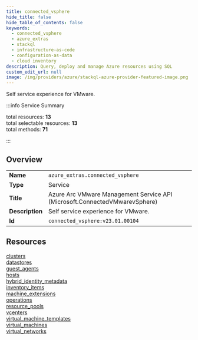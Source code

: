 ```yaml
---
title: connected_vsphere
hide_title: false
hide_table_of_contents: false
keywords:
  - connected_vsphere
  - azure_extras
  - stackql
  - infrastructure-as-code
  - configuration-as-data
  - cloud inventory
description: Query, deploy and manage Azure resources using SQL
custom_edit_url: null
image: /img/providers/azure/stackql-azure-provider-featured-image.png
---
```

Self service experience for VMware.  
    
:::info Service Summary

<div class="row">
<div class="providerDocColumn">
<span>total resources:&nbsp;<b>13</b></span><br />
<span>total selectable resources:&nbsp;<b>13</b></span><br />
<span>total methods:&nbsp;<b>71</b></span><br />
</div>
</div>

:::

## Overview
<table><tbody>
<tr><td><b>Name</b></td><td><code>azure_extras.connected_vsphere</code></td></tr>
<tr><td><b>Type</b></td><td>Service</td></tr>
<tr><td><b>Title</b></td><td>Azure Arc VMware Management Service API (Microsoft.ConnectedVMwarevSphere)</td></tr>
<tr><td><b>Description</b></td><td>Self service experience for VMware.</td></tr>
<tr><td><b>Id</b></td><td><code>connected_vsphere:v23.01.00104</code></td></tr>
</tbody></table>

## Resources
<div class="row">
<div class="providerDocColumn">
<a href="/providers/azure_extras/connected_vsphere/clusters/">clusters</a><br />
<a href="/providers/azure_extras/connected_vsphere/datastores/">datastores</a><br />
<a href="/providers/azure_extras/connected_vsphere/guest_agents/">guest_agents</a><br />
<a href="/providers/azure_extras/connected_vsphere/hosts/">hosts</a><br />
<a href="/providers/azure_extras/connected_vsphere/hybrid_identity_metadata/">hybrid_identity_metadata</a><br />
<a href="/providers/azure_extras/connected_vsphere/inventory_items/">inventory_items</a><br />
<a href="/providers/azure_extras/connected_vsphere/machine_extensions/">machine_extensions</a><br />
</div>
<div class="providerDocColumn">
<a href="/providers/azure_extras/connected_vsphere/operations/">operations</a><br />
<a href="/providers/azure_extras/connected_vsphere/resource_pools/">resource_pools</a><br />
<a href="/providers/azure_extras/connected_vsphere/vcenters/">vcenters</a><br />
<a href="/providers/azure_extras/connected_vsphere/virtual_machine_templates/">virtual_machine_templates</a><br />
<a href="/providers/azure_extras/connected_vsphere/virtual_machines/">virtual_machines</a><br />
<a href="/providers/azure_extras/connected_vsphere/virtual_networks/">virtual_networks</a><br />
</div>
</div>
